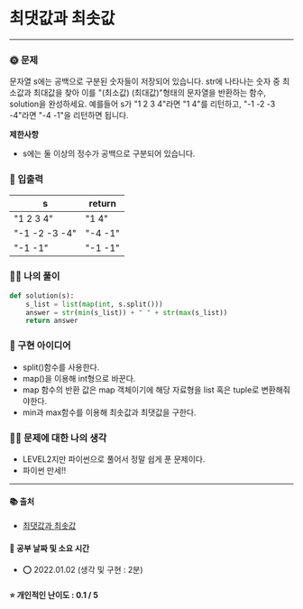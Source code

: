 # 최댓값과 최솟값

-------
### 🌞 문제
문자열 s에는 공백으로 구분된 숫자들이 저장되어 있습니다. str에 나타나는 숫자 중 최소값과 최대값을 찾아 이를 "(최소값) (최대값)"형태의 문자열을 반환하는 함수, solution을 완성하세요.
예를들어 s가 "1 2 3 4"라면 "1 4"를 리턴하고, "-1 -2 -3 -4"라면 "-4 -1"을 리턴하면 됩니다.

<b>제한사항</b>  
- s에는 둘 이상의 정수가 공백으로 구분되어 있습니다.

### 📝 입출력
|s|return|
|---|---|
|"1 2 3 4"|"1 4"|
|"-1 -2 -3 -4"|"-4 -1"|
|"-1 -1"|"-1 -1"|

### 👩‍💻 나의 풀이
```python
def solution(s):
    s_list = list(map(int, s.split()))
    answer = str(min(s_list)) + " " + str(max(s_list))
    return answer
 ```

### 🔑 구현 아이디어
- split()함수를 사용한다.
- map()을 이용해 int형으로 바꾼다.
- map 함수의 반환 값은 map 객체이기에 해당 자료형을 list 혹은 tuple로 변환해줘야한다.
- min과 max함수를 이용해 최솟값과 최댓값을 구한다.
  
### 🙋‍♀ 문제에 대한 나의 생각
- LEVEL2지만 파이썬으로 풀어서 정말 쉽게 푼 문제이다.
- 파이썬 만세!!

-------------
#### 📚 출처
- [최댓값과 최솟값](https://programmers.co.kr/learn/courses/30/lessons/12939)
#### 📅 공부 날짜 및 소요 시간
- ⭕ 2022.01.02 (생각 및 구현 : 2분)  
#### ⭐ 개인적인 난이도 : 0.1 / 5